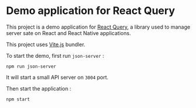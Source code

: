 # Demo application for React Query

This project is a demo application for [React Query](https://react-query.tanstack.com/), a library used to manage server sate on React and React Native applications.

This project uses [Vite.js](https://vitejs.dev/) bundler.

To start the demo, first run `json-server` :

```
npm run json-server
```

It will start a small API server on `3004` port.

Then start the application :

```
npm start
```
